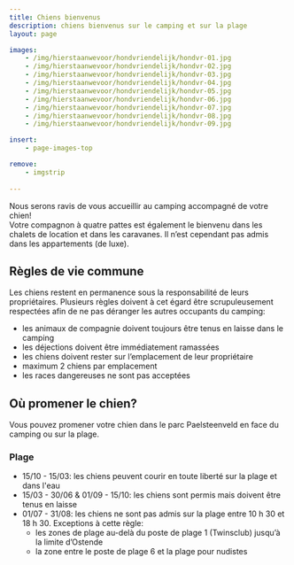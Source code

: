 ```yaml
---
title: Chiens bienvenus
description: chiens bienvenus sur le camping et sur la plage
layout: page

images:
    - /img/hierstaanwevoor/hondvriendelijk/hondvr-01.jpg
    - /img/hierstaanwevoor/hondvriendelijk/hondvr-02.jpg
    - /img/hierstaanwevoor/hondvriendelijk/hondvr-03.jpg
    - /img/hierstaanwevoor/hondvriendelijk/hondvr-04.jpg
    - /img/hierstaanwevoor/hondvriendelijk/hondvr-05.jpg
    - /img/hierstaanwevoor/hondvriendelijk/hondvr-06.jpg
    - /img/hierstaanwevoor/hondvriendelijk/hondvr-07.jpg
    - /img/hierstaanwevoor/hondvriendelijk/hondvr-08.jpg
    - /img/hierstaanwevoor/hondvriendelijk/hondvr-09.jpg

insert:
    - page-images-top

remove:
    - imgstrip
    
---
```


Nous serons ravis de vous accueillir au camping accompagné de votre chien!<br>
Votre compagnon à quatre pattes est également le bienvenu dans les chalets de location et dans les caravanes. Il n’est cependant pas admis dans les appartements (de luxe).<br>


## Règles de vie commune 

Les chiens restent en permanence sous la responsabilité de leurs propriétaires. Plusieurs règles doivent à cet égard être scrupuleusement respectées afin de ne pas déranger les autres occupants du camping:

- les animaux de compagnie doivent toujours être tenus en laisse dans le camping
- les déjections doivent être immédiatement ramassées
- les chiens doivent rester sur l’emplacement de leur propriétaire
- maximum 2 chiens par emplacement
- les races dangereuses ne sont pas acceptées
 
## Où promener le chien?

Vous pouvez promener votre chien dans le parc Paelsteenveld en face du camping ou sur la plage.  

### Plage

- 15/10 - 15/03: les chiens peuvent courir en toute liberté sur la plage et dans l'eau
- 15/03 - 30/06 & 01/09 - 15/10: les chiens sont permis mais doivent être tenus en laisse
- 01/07 - 31/08: les chiens ne sont pas admis sur la plage entre 10 h 30 et 18 h 30. Exceptions à cette règle:    
    - les zones de plage au-delà du poste de plage 1 (Twinsclub) jusqu’à la limite d’Ostende
    - la zone entre le poste de plage 6 et la plage pour nudistes 
